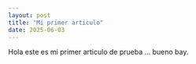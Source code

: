 ```yaml
---
layout: post
title: "Mi primer articulo"
date: 2025-06-03
---
```


Hola este es mi primer articulo de prueba ... bueno bay.
